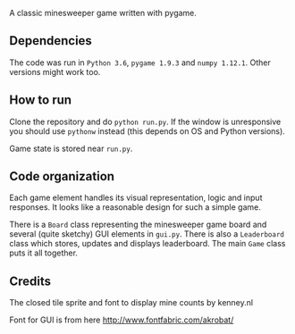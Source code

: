 A classic minesweeper game written with pygame. 

Dependencies
------------
The code was run in `Python 3.6`, `pygame 1.9.3` and `numpy 1.12.1`. Other
versions might work too.

How to run
----------
Clone the repository and do `python run.py`. If the window is unresponsive
you should use `pythonw` instead (this depends on OS and Python versions).

Game state is stored near `run.py`.

Code organization
-----------------
Each game element handles its visual representation, logic and input responses.
It looks like a reasonable design for such a simple game. 

There is a `Board` class representing the minesweeper game board and several
(quite sketchy) GUI elements in `gui.py`. There is also a `Leaderboard` class
which stores, updates and displays leaderboard. The main `Game` class puts it
all together. 

Credits
-------
The closed tile sprite and font to display mine counts by kenney.nl

Font for GUI is from here http://www.fontfabric.com/akrobat/  
